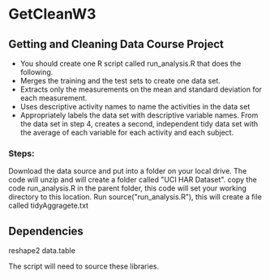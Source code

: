 # GetCleanW3
## Getting and Cleaning Data   Course Project

- You should create one R script called run_analysis.R that does the following. 
- Merges the training and the test sets to create one data set.
- Extracts only the measurements on the mean and standard deviation for each measurement. 
- Uses descriptive activity names to name the activities in the data set
- Appropriately labels the data set with descriptive variable names. 
From the data set in step 4, creates a second, independent tidy data set with the average of each variable for each activity and each subject.



### Steps:
Download the data source and put into a folder on your local drive. The code will unzip and will create a folder called "UCI HAR Dataset".
copy the code run_analysis.R in the parent folder, this code will set your working directory to this location.
Run source("run_analysis.R"), this will create a file called tidyAggragete.txt

## Dependencies

reshape2
data.table

The script will need to source these libraries.
